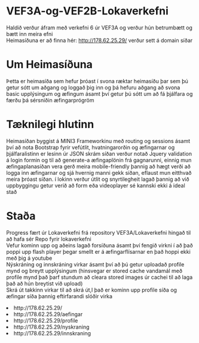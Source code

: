 # VEF3A-og-VEF2B-Lokaverkefni
Haldið verður áfram með verkefni 6 úr VEF3A og verður hún betrumbætt og bætt inn meira efni <br>
Heimasíðuna er að finna hér: http://178.62.25.29/ verður sett á domain síðar

# Um Heimasíðuna
Þetta er heimasíða sem hefur þróast í svona ræktar heimasíðu þar sem þú getur sótt um aðgang og loggað þig inn og þá hefuru aðgang að svona basic upplýsingum og æfingum ásamt því getur þú sótt um að fá þjálfara og færðu þá sérsniðin æfingarprógröm

# Tæknilegi hlutinn
Heimasíðan byggist á MINI3 Frameworkinu með routing og sessions ásamt því að nota Bootstrap fyrir vefútlit, hvatningarorðin og æfingarnar og þjálfaralistinn er lesinn úr JSON skrám síðan verður notað Jquery validation á login formin og til að generate-a æfingaplönin frá gagnarunni, einnig mun æfingaplanasíðan vera gerð meira mobile-friendly þannig að hægt verði að logga inn æfingarnar og sjá hvernig manni gekk síðan, eflaust mun eitthvað meira þróast síðan. í lokinn verður útlit og snyrtilegheit lagað þannig að við uppbyggingu getur verið að form eða videoplayer sé kannski ekki á ideal stað

# Staða
Progress fært úr Lokaverkefni frá repository VEF3A/Lokaverkefni hingað til að hafa sér Repo fyrir lokaverkefni <br>
Vefur kominn upp og aðeins lagað forsíðuna ásamt því fengið virkni í að það poppi upp flash player þegar smellt er á æfingarflísarnar en það hoppi ekki með þig á youtube <br>
Nýskráning og innskráning virkar ásamt því að þú getur uploadað profile mynd og breytt upplýsingum (hinsvegar er stored cache vandamál með profile mynd það þarf stundum að cleara stored images úr cachei til að laga það að hún breytist við upload)<br>
Skrá út takkinn virkar til að skrá út,l það er kominn upp profile síða og æfingar síða þannig eftirfarandi slóðir virka<br>
<li> http://178.62.25.29/ </li>
<li> http://178.62.25.29/aefingar </li>
<li>http://178.62.25.29/profile </li>
<li> http://178.62.25.29/nyskraning </li>
<li> http://178.62.25.29/innskraning </li>
